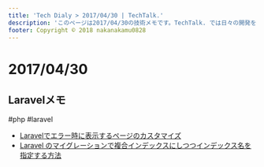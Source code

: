 ```yaml
---
title: 'Tech Dialy > 2017/04/30 | TechTalk.'
description: 'このページは2017/04/30の技術メモです。TechTalk. では日々の開発を個人メモとして残しています。将来に向けて技術ノウハウを蓄積することを目的とします。'
footer: Copyright © 2018 nakanakamu0828
---
```

# 2017/04/30
## Laravelメモ
#php #laravel

* [Laravelでエラー時に表示するページのカスタマイズ](https://qiita.com/sakuraya/items/af38c4cf84459a8b5967)
* [Laravel のマイグレーションで複合インデックスにしつつインデックス名を指定する方法](https://qiita.com/komatzz/items/9a2fb15c78aad7a63a90)